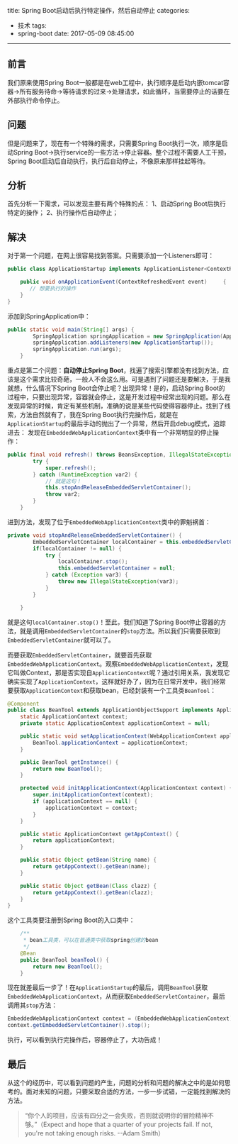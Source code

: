 title: Spring Boot启动后执行特定操作，然后自动停止
categories:
  - 技术
tags:
  - spring-boot
date: 2017-05-09 08:45:00
---
## 前言
我们原来使用Spring Boot一般都是在web工程中，执行顺序是启动内嵌tomcat容器→所有服务待命→等待请求的过来→处理请求，如此循环，当需要停止的话要在外部执行命令停止。

## 问题
但是问题来了，现在有一个特殊的需求，只需要Spring Boot执行一次，顺序是启动Spring Boot→执行service的一些方法→停止容器。整个过程不需要人工干预，Spring Boot启动后自动执行，执行后自动停止，不像原来那样挂起等待。

## 分析
首先分析一下需求，可以发现主要有两个特殊的点：
1、启动Spring Boot后执行特定的操作；
2、执行操作后自动停止；

## 解决
对于第一个问题，在网上很容易找到答案。只需要添加一个Listeners即可：
``` java
public class ApplicationStartup implements ApplicationListener<ContextRefreshedEvent> {

    public void onApplicationEvent(ContextRefreshedEvent event)     {
       // 想要执行的操作
    }
}
```
添加到SpringApplication中：
``` java
public static void main(String[] args) {
        SpringApplication springApplication = new SpringApplication(Application.class);
        springApplication.addListeners(new ApplicationStartup());
        springApplication.run(args);
    }
```

重点是第二个问题：**自动停止Spring Boot**，找遍了搜索引擎都没有找到方法，应该是这个需求比较奇葩，一般人不会这么用。可是遇到了问题还是要解决，于是我就想，什么情况下Spring Boot会停止呢？出现异常！是的，启动Spring Boot的过程中，只要出现异常，容器就会停止，这是开发过程中经常出现的问题。那么在发现异常的时候，肯定有某些机制，准确的说是某些代码使得容器停止。找到了线索，方法自然就有了，我在Spring Boot执行完操作后，就是在`ApplicationStartup`的最后手动的抛出了一个异常，然后开启debug模式，追踪进去：
发现在`EmbeddedWebApplicationContext`类中有一个非常明显的停止操作：
``` java
public final void refresh() throws BeansException, IllegalStateException {
        try {
            super.refresh();
        } catch (RuntimeException var2) {
            // 就是这句！
            this.stopAndReleaseEmbeddedServletContainer();
            throw var2;
        }
    }
```
进到方法，发现了位于`EmbeddedWebApplicationContext`类中的罪魁祸首：
``` java
private void stopAndReleaseEmbeddedServletContainer() {
        EmbeddedServletContainer localContainer = this.embeddedServletContainer;
        if(localContainer != null) {
            try {
                localContainer.stop();
                this.embeddedServletContainer = null;
            } catch (Exception var3) {
                throw new IllegalStateException(var3);
            }
        }

    }
```
就是这句`localContainer.stop()`！至此，我们知道了Spring Boot停止容器的方法，就是调用`EmbeddedServletContainer`的`stop`方法。所以我们只需要获取到`EmbeddedServletContainer`就可以了。

而要获取`EmbeddedServletContainer`，就要首先获取`EmbeddedWebApplicationContext`。观察`EmbeddedWebApplicationContext`，发现它叫做Context，那是否实现自`ApplicationContext`呢？通过引用关系，我发现它确实实现了`ApplicationContext`，这样就好办了，因为在日常开发中，我们经常要获取`ApplicationContext`和获取bean，已经封装有一个工具类`BeanTool`：
``` java
@Component
public class BeanTool extends ApplicationObjectSupport implements ApplicationContextAware {
    static ApplicationContext context;
    private static ApplicationContext applicationContext = null;

    public static void setApplicationContext(WebApplicationContext applicationContext) {
        BeanTool.applicationContext = applicationContext;
    }

    public BeanTool getInstance() {
        return new BeanTool();
    }

    protected void initApplicationContext(ApplicationContext context) {
        super.initApplicationContext(context);
        if (applicationContext == null) {
            applicationContext = context;
        }
    }

    public static ApplicationContext getAppContext() {
        return applicationContext;
    }

    public static Object getBean(String name) {
        return getAppContext().getBean(name);
    }

    public static Object getBean(Class clazz) {
        return getAppContext().getBean(clazz);
    }
}
```
这个工具类要注册到Spring Boot的入口类中：
``` java
    /**
     * bean工具类，可以在普通类中获取spring创建的bean
     */
    @Bean
    public BeanTool beanTool() {
        return new BeanTool();
    }
```
现在就差最后一步了！在`ApplicationStartup`的最后，调用`BeanTool`获取`EmbeddedWebApplicationContext`，从而获取`EmbeddedServletContainer`，最后调用其`stop`方法：
``` java
EmbeddedWebApplicationContext context = (EmbeddedWebApplicationContext)BeanTool.getAppContext();
context.getEmbeddedServletContainer().stop();
```
执行，可以看到执行完操作后，容器停止了，大功告成！

## 最后
从这个的经历中，可以看到问题的产生，问题的分析和问题的解决之中的是如何思考的。面对未知的问题，只要采取合适的方法，一步一步试错，一定能找到解决的方法。

> “你个人的项目，应该有四分之一会失败，否则就说明你的冒险精神不够。”（Expect and hope that a quarter of your projects fail. If not, you're not taking enough risks. --Adam Smith）